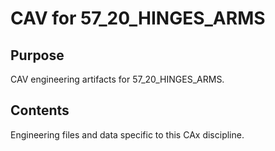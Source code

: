 # CAV for 57_20_HINGES_ARMS

## Purpose
CAV engineering artifacts for 57_20_HINGES_ARMS.

## Contents
Engineering files and data specific to this CAx discipline.
